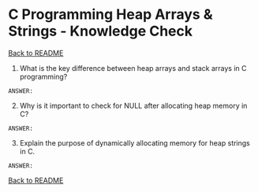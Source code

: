 # C Programming Heap Arrays & Strings - Knowledge Check

[Back to README](README.md)

1. What is the key difference between heap arrays and stack arrays in C programming?
```
ANSWER:

```

2. Why is it important to check for NULL after allocating heap memory in C?
```
ANSWER:

```

3. Explain the purpose of dynamically allocating memory for heap strings in C.
```
ANSWER:

```

[Back to README](README.md)